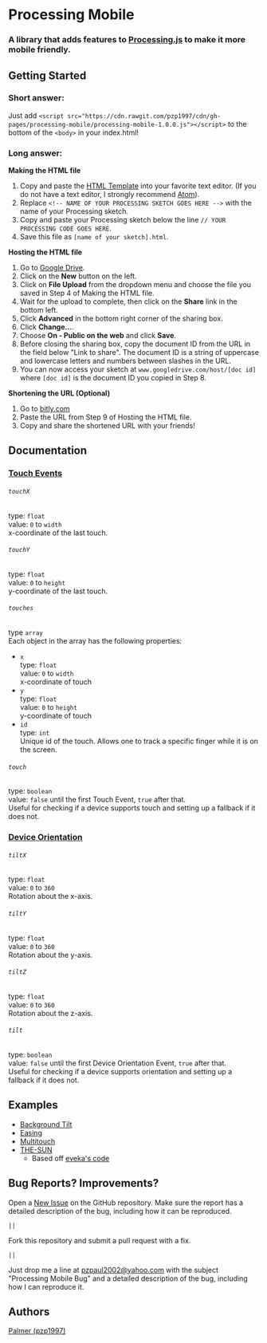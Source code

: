 # Processing Mobile
### A library that adds features to [Processing.js](http://processingjs.org) to make it more mobile friendly.


## Getting Started

### Short answer:
Just add ``<script src="https://cdn.rawgit.com/pzp1997/cdn/gh-pages/processing-mobile/processing-mobile-1.0.0.js"></script>`` to the bottom of the ``<body>`` in your index.html!

### Long answer:
**Making the HTML file**
 1. Copy and paste the [HTML Template](https://gist.github.com/pzp1997/958e15fe7bf048de0b10) into your favorite text editor. (If you do not have a text editor, I strongly recommend [Atom](https://atom.io)).
 2. Replace ``<!-- NAME OF YOUR PROCESSING SKETCH GOES HERE -->`` with the name of your Processing sketch.
 3. Copy and paste your Processing sketch below the line ``// YOUR PROCESSING CODE GOES HERE``.
 4. Save this file as ``[name of your sketch].html``.

**Hosting the HTML file**
 1. Go to [Google Drive](https://drive.google.com).
 2. Click on the **New** button on the left.
 3. Click on **File Upload** from the dropdown menu and choose the file you saved in Step 4 of Making the HTML file.
 4. Wait for the upload to complete, then click on the **Share** link in the bottom left.
 5. Click **Advanced** in the bottom right corner of the sharing box.
 6. Click **Change...**.
 7. Choose **On - Public on the web** and click **Save**.
 8. Before closing the sharing box, copy the document ID from the URL in the field below "Link to share". The document ID is a string of uppercase and lowercase letters and numbers between slashes in the URL.
 9. You can now access your sketch at ``www.googledrive.com/host/[doc id]`` where ``[doc id]`` is the document ID you copied in Step 8.

**Shortening the URL (Optional)**
 1. Go to [bitly.com](https://bitly.com)
 2. Paste the URL from Step 9 of Hosting the HTML file.
 3. Copy and share the shortened URL with your friends!

## Documentation

### [Touch Events](https://developer.mozilla.org/en-US/docs/Web/API/Touch_events)

###### ``touchX``
type: ``float``<br>
value: ``0`` to ``width``<br>
x-coordinate of the last touch.

###### ``touchY``
type: ``float``<br>
value: ``0`` to ``height``<br>
y-coordinate of the last touch.

###### ``touches``
type ``array``<br>
Each object in the array has the following properties:<br>
 - ``x``<br>
    type: ``float``<br>
    value: ``0`` to ``width``<br>
    x-coordinate of touch<br>
 - ``y``<br>
    type: ``float``<br>
    value: ``0`` to ``height``<br>
    y-coordinate of touch<br>
 - ``id``<br>
    type: ``int``<br>
    Unique id of the touch. Allows one to track a specific finger while it is on the screen.

###### ``touch``
type: ``boolean``<br>
value: ``false`` until the first Touch Event, ``true`` after that.<br>
Useful for checking if a device supports touch and setting up a fallback if it does not.

### [Device Orientation](https://developer.mozilla.org/en-US/docs/Web/API/Detecting_device_orientation)

###### ``tiltX``
type: ``float``<br>
value: ``0`` to ``360``<br>
Rotation about the x-axis.

###### ``tiltY``
type: ``float``<br>
value: ``0`` to ``360``<br>
Rotation about the y-axis.

###### ``tiltZ``
type: ``float``<br>
value: ``0`` to ``360``<br>
Rotation about the z-axis.

###### ``tilt``
type: ``boolean``<br>
value: ``false`` until the first Device Orientation Event, ``true`` after that.<br>
Useful for checking if a device supports orientation and setting up a fallback if it does not.

## Examples
 - [Background Tilt](https://pzp1997.github.io/Processing-Mobile/examples/bg-tilt)
 - [Easing](https://pzp1997.github.io/Processing-Mobile/examples/easing)
 - [Multitouch](https://pzp1997.github.io/Processing-Mobile/examples/multitouch)
 - [THE-SUN](https://pzp1997.github.io/Processing-Mobile/examples/sun)
   - Based off [eveka's code](https://github.com/eveka/the-sun)

## Bug Reports? Improvements?

Open a [New Issue](https://github.com/pzp1997/ProcessingJS-Touch/issues/new) on the GitHub repository. Make sure the report has a detailed description of the bug, including how it can be reproduced.

``||``

Fork this repository and submit a pull request with a fix.

``||``

Just drop me a line at [pzpaul2002@yahoo.com](mailto:pzpaul2002@yahoo.com?subject=Processing%20Mobile%20Bug) with the subject "Processing Mobile Bug" and a detailed description of the bug, including how I can reproduce it.


## Authors
[Palmer (pzp1997)](https://github.com/pzp1997)
